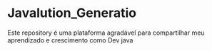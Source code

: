 # Javalution_Generatio
Este repository é uma plataforma agradável para compartilhar meu aprendizado e crescimento como Dev java 
